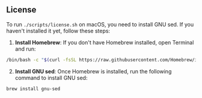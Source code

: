 ## License

To run `./scripts/license.sh` on macOS, you need to install GNU sed. If you haven't installed it yet, follow these steps:

1. **Install Homebrew**: If you don't have Homebrew installed, open Terminal and run:
```bash
/bin/bash -c "$(curl -fsSL https://raw.githubusercontent.com/Homebrew/install/HEAD/install.sh)"
```

2. **Install GNU sed**: Once Homebrew is installed, run the following command to install GNU sed:
```bash
brew install gnu-sed
```
